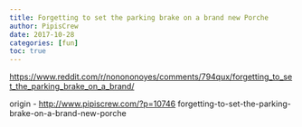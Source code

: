 ```yaml
---
title: Forgetting to set the parking brake on a brand new Porche
author: PipisCrew
date: 2017-10-28
categories: [fun]
toc: true
---
```


https://www.reddit.com/r/nonononoyes/comments/794qux/forgetting_to_set_the_parking_brake_on_a_brand/

origin - http://www.pipiscrew.com/?p=10746 forgetting-to-set-the-parking-brake-on-a-brand-new-porche